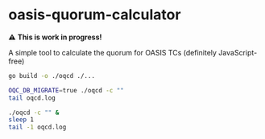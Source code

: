 # oasis-quorum-calculator

:warning: **This is work in progress!**

A simple tool to calculate the quorum for OASIS TCs (definitely JavaScript-free)


```bash
go build -o ./oqcd ./...

OQC_DB_MIGRATE=true ./oqcd -c ""
tail oqcd.log

./oqcd -c "" &
sleep 1
tail -1 oqcd.log
```
